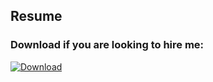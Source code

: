 ## Resume

### Download if you are looking to hire me:

[![Download](https://img.shields.io/badge/Download-CV.html-darkblue)](https://github.com/rvnlord/CV/releases/download/v1.00/CV.html)

